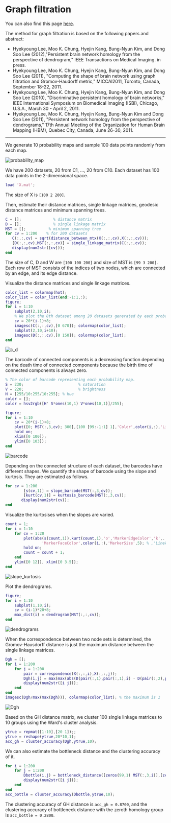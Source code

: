 # Graph filtration

You can also find this page [here](https://sites.google.com/site/hkleebrain/home/persistent-homology-2). 

The method for graph filtration is based on the following papers and abstract: 
- Hyekyoung Lee,  Moo K. Chung, Hyejin Kang, Bung-Nyun Kim, and  Dong Soo Lee (2012),"Persistent brain network homology from the perspective of dendrogram," IEEE Transactions on Medical Imaging. in press. 
- Hyekyoung Lee,  Moo K. Chung, Hyejin Kang, Bung-Nyun Kim, and  Dong Soo Lee (2011), "Computing the shape of brain network using graph filtration and Gromov-Haudorff metric," MICCAI2011, Toronto, Canada, September 18-22, 2011.
- Hyekyoung Lee,  Moo K. Chung, Hyejin Kang, Bung-Nyun Kim, and  Dong Soo Lee  (2010), "Discriminative persistent homology of brain networks," IEEE International Symposium on Biomedical Imaging (ISBI), Chicago, U.S.A., March 30 - April 2, 2011.
- Hyekyoung Lee, Moo K. Chung, Hyejin Kang, Bung-Nyun Kim and Dong Soo Lee (2011), "Persistent network homology from the perspective of dendrograms," 17th Annual Meeting of the Organization for Human Brain Mapping (HBM), Quebec City, Canada, June 26-30, 2011.

--- 


We generate 10 probability maps and sample 100 data points randomly from each map.   

![probability_map](https://user-images.githubusercontent.com/54297018/63376225-429d6e80-c3c8-11e9-8f8c-c07f149a7121.jpg)

We have 200 datasets, 20 from C1, ..., 20 from C10.  Each dataset has 100 data points in the 2-dimensional space.   

```Matlab 
load 'X.mat';
```
  
The size of X is `[100 2 200]`.  


Then, estimate their distance matrices, single linkage matrices, geodesic distance matrices and minimum spanning trees. 

```Matlab 
C = [];              % distance matrix
D = [];              % single linkage matrix
MST = [];          % minimum spanning tree
for cv = 1:200    % for 200 datasets
   C(:,:,cv) = sqrt(distance_between_mtx(X(:,:,cv),X(:,:,cv)));        % estimate the distance between the data points
   [D(:,:,cv),MST(:,:,cv)] = single_linkage_matrix(C(:,:,cv));
   display(num2str([cv]));
end
```

The size of C, D and W are `[100 100 200]` and size of MST is `[99 3 200]`.   
Each row of MST consists of the indices of two nodes, which are connected by an edge, and its edge distance.   
  
  
  
Visualize the distance matrices and single linkage matrices.   

```Matlab
color_list = colormap(hot);
color_list = color_list(end:-1:1,:);
figure; 
for i = 1:10
    subplot(2,10,i); 
    % We plot the 8th dataset among 20 datasets generated by each probability map. 
    cv = 20*(i-1)+8;
    imagesc(C(:,:,cv),[0 670]); colormap(color_list); 
    subplot(2,10,i+10); 
    imagesc(D(:,:,cv),[0 150]); colormap(color_list); 
end
```

![c_d](https://user-images.githubusercontent.com/54297018/63376399-ade74080-c3c8-11e9-989b-853c423c0603.jpg)


The barcode of connected components is a decreasing function depending on the death time of connected components because the birth time of connected components is always zero. 

```Matlab
% The color of barcode representing each probability map.  
S = 230;                        % saturation
V = 220;                        % brightness
H = [255/10:255/10:255]; % hue
color = [];
color = hsv2rgb([H' S*ones(10,1) V*ones(10,1)]/255);

figure;
for i = 1:10
    cv = 20*(i-1)+8;
    plot([0; MST(:,3,cv); 300],[100 [99:-1:1] 1],'Color',color(i,:),'LineWidth',2);
    hold on;
    xlim([0 100]);
    ylim([0 103]);
end
``` 

![barcode](https://user-images.githubusercontent.com/54297018/63376269-63fe5a80-c3c8-11e9-9f22-92015e9d53e6.jpg)  


Depending on the connected structure of each dataset, the barcodes have different shapes. 
We quantify the shape of barcode using the slope and kurtosis. 
They are estimated as follows.   

```Matlab
for cv = 1:200
        [s(cv,1)] = slope_barcode(MST(:,3,cv)); 
        [kurt(cv,1)] = kurtosis_barcode(MST(:,3,cv));
       display(num2str(cv));
end
```


Visualize the kurtosises when the slopes are varied.  

```Matlab
count = 1;
for i = 1:10
    for cv = 1:20
        plot(abs(s(count,1)),kurt(count,1),'o','MarkerEdgeColor','k',...
                'MarkerFaceColor',color(i,:),'MarkerSize',5); % ,'LineWidth',0.5);
        hold on; 
        count = count + 1;
    end
    ylim([0 12]), xlim([0 3.5]);
end
``` 

![slope_kurtosis](https://user-images.githubusercontent.com/54297018/63376347-94de8f80-c3c8-11e9-89f1-2d440bebab07.jpg)


Plot the dendrograms.   

```Matlab
figure;
for i = 1:10
    subplot(1,10,i);
    cv = (i-1)*20+8; 
    max_dist(i) = dendrogram(MST(:,:,cv));
end
```

![dendrograms](https://user-images.githubusercontent.com/54297018/63376312-7ed0cf00-c3c8-11e9-9db9-df370fb453ec.jpg)  


When the correspondence between two node sets is determined, the Gromov-Hausdorff distance is just the maximum distance between the single linkage matrices.   

```Matlab
Dgh = [];
for i = 1:200
    for j = 1:200
        pair = correspondence(X(:,:,i),X(:,:,j));
        Dgh(i,j) = max(max(abs(D(pair(:,1),pair(:,1),i) - D(pair(:,2),pair(:,2),j))));
        display(num2str([i j]));
    end
end
imagesc(Dgh/max(max(Dgh))), colormap(color_list); % the maximum is 1
``` 

![Dgh](https://user-images.githubusercontent.com/54297018/63376428-c192a700-c3c8-11e9-8f9c-97a2b2186baa.jpg)


Based on the GH distance matrix, we cluster 100 single linkage matrices to 10 groups using the Ward's cluster analysis.   

```Matlab
ytrue = repmat([1:10],[20 1]);;
ytrue = reshape(ytrue,20*10,1);
acc_gh = cluster_accuracy(Dgh,ytrue,10);
```

We can also estimate the bottleneck distance and the clustering accuracy of it.    


```Matlab
for i = 1:200
    for j = 1:200
        Dbottle(i,j) = bottleneck_distance([zeros(99,1) MST(:,3,i)],[zeros(99,1) MST(:,3,j)]);
        display(num2str([i j]));
    end
end
acc_bottle = cluster_accuracy(Dbottle,ytrue,10);
```

The clustering accuracy of GH distance is `acc_gh = 0.8700`, and the clustering accuracy of bottleneck distance with the zeroth homology group is `acc_bottle = 0.2800`. 

